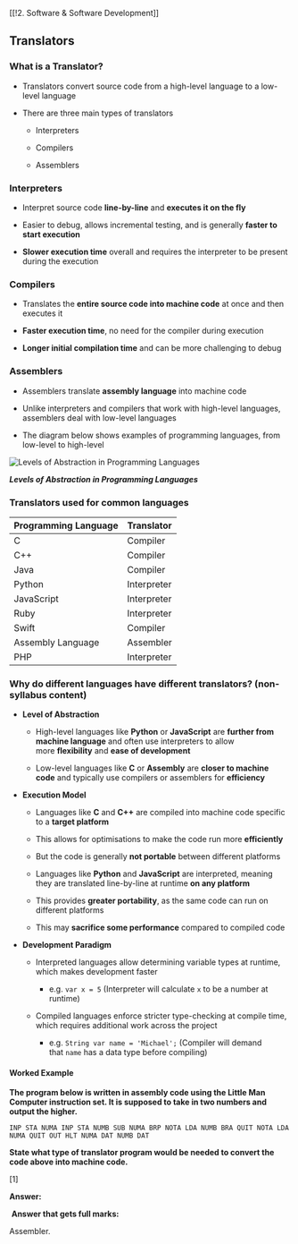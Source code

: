 [[!2. Software & Software Development]]

## Translators

### What is a Translator?

- Translators convert source code from a high-level language to a low-level language
    
- There are three main types of translators
    
    - Interpreters
        
    - Compilers
        
    - Assemblers
        

### Interpreters

- Interpret source code **line-by-line** and **executes it on the fly**
    
- Easier to debug, allows incremental testing, and is generally **faster to start execution**
    
- **Slower execution time** overall and requires the interpreter to be present during the execution
    

### Compilers

- Translates the **entire source code into machine code** at once and then executes it
    
- **Faster execution time**, no need for the compiler during execution
    
- **Longer initial compilation time** and can be more challenging to debug
    

### Assemblers

- Assemblers translate **assembly language** into machine code
    
- Unlike interpreters and compilers that work with high-level languages, assemblers deal with low-level languages
    
- The diagram below shows examples of programming languages, from low-level to high-level
    

![Levels of Abstraction in Programming Languages](https://cdn.savemyexams.com/cdn-cgi/image/f=auto,width=3840/https://cdn.savemyexams.com/uploads/2023/08/software-development-translators-alevel.png)

_**Levels of Abstraction in Programming Languages**_

### Translators used for common languages

|**Programming Language**|**Translator**|
|---|---|
|C|Compiler|
|C++|Compiler|
|Java|Compiler|
|Python|Interpreter|
|JavaScript|Interpreter|
|Ruby|Interpreter|
|Swift|Compiler|
|Assembly Language|Assembler|
|PHP|Interpreter|

### Why do different languages have different translators? (non-syllabus content)

- **Level of Abstraction**
    
    - High-level languages like **Python** or **JavaScript** are **further from machine language** and often use interpreters to allow more **flexibility** and **ease of development**
        
    - Low-level languages like **C** or **Assembly** are **closer to machine code** and typically use compilers or assemblers for **efficiency**
        
- **Execution Model**
    
    - Languages like **C** and **C++** are compiled into machine code specific to a **target platform**
        
    - This allows for optimisations to make the code run more **efficiently**
        
    - But the code is generally **not portable** between different platforms
        
    - Languages like **Python** and **JavaScript** are interpreted, meaning they are translated line-by-line at runtime **on any platform**
        
    - This provides **greater portability**, as the same code can run on different platforms
        
    - This may **sacrifice some performance** compared to compiled code
        
- **Development Paradigm**
    
    - Interpreted languages allow determining variable types at runtime, which makes development faster
        
        - e.g. `var x = 5` (Interpreter will calculate `x` to be a number at runtime)
            
    - Compiled languages enforce stricter type-checking at compile time, which requires additional work across the project
        
        - e.g. `String var name = 'Michael';` (Compiler will demand that `name` has a data type before compiling)
            

#### Worked Example

**The program below is written in assembly code using the Little Man Computer instruction set. It is supposed to take in two numbers and output the higher.**

`INP STA NUMA INP STA NUMB SUB NUMA BRP NOTA LDA NUMB BRA QUIT NOTA LDA NUMA QUIT OUT HLT NUMA DAT NUMB DAT`

**State what type of translator program would be needed to convert the code above into machine code.**

[1]

**Answer:**

 **Answer that gets full marks:**

Assembler.